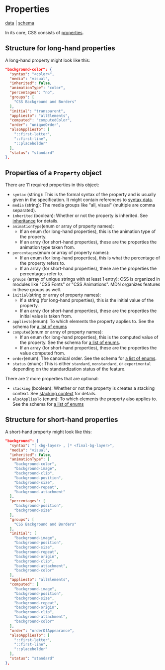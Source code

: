 # Properties

[data](https://github.com/mdn/data/blob/master/css/properties.json) |
[schema](https://github.com/mdn/data/blob/master/css/properties.schema.json)

In its core, CSS consists of [properties](https://developer.mozilla.org/en-US/docs/Web/CSS/Reference#Keyword_index).

## Structure for long-hand properties
A long-hand property might look like this:

```json
"background-color": {
  "syntax": "<color>",
  "media": "visual",
  "inherited": false,
  "animationType": "color",
  "percentages": "no",
  "groups": [
    "CSS Background and Borders"
  ],
  "initial": "transparent",
  "appliesto": "allElements",
  "computed": "computedColor",
  "order": "uniqueOrder",
  "alsoAppliesTo": [
    "::first-letter",
    "::first-line",
    "::placeholder"
  ],
  "status": "standard"
},
```
## Properties of a `Property` object

There are 11 required properties in this object:
* `syntax` (string): This is the formal syntax of the property and is usually given in the specification. It might contain references to [syntax data](https://github.com/mdn/data/blob/master/css/syntaxes.md).
* `media` (string): The media groups like "all, visual" (multiple are comma separated).
* `inherited` (boolean): Whether or not the property is inherited. See [inheritance](https://developer.mozilla.org/en-US/docs/Web/CSS/inheritance) for details.
* `animationType`(enum or array of property names):
  * If an enum (for long-hand properties), this is the animation type of the property.
  * If an array (for short-hand properties), these are the properties the animation type taken from.
* `percentages`(enum or array of property names):
  * If an enum (for long-hand properties), this is what the percentage of the property refers to.
  * If an array (for short-hand properties), these are the properties the percentages refer to.
* `groups` (array of unique strings with at least 1 entry): CSS is organized in modules like "CSS Fonts" or "CSS Animations". MDN organizes features in these groups as well.
* `initial`(string or array of property names):
  * If a string (for long-hand properties), this is the initial value of the property.
  * If an array (for short-hand properties), these are the properties the initial value is taken from.
* `appliesto`(enum): To which elements the property applies to. See the schema for [a list of enums](https://github.com/mdn/data/blob/master/css/syntaxes.schema.json#L153)
* `computed`(enum or array of property names):
  * If an enum (for long-hand properties), this is the computed value of the property. See the schema for [a list of enums](https://github.com/mdn/data/blob/master/css/syntaxes.schema.json#L87).
  * If an array (for short-hand properties), these are the properties the value computed from.
* `order`(enum): The canonical order. See the schema for [a list of enums](https://github.com/mdn/data/blob/master/css/syntaxes.schema.json#L234).
* `status` (enum): This is either `standard`, `nonstandard`, or `experimental` depending on the standardization status of the feature.

There are 2 more properties that are optional:
* `stacking` (boolean): Whether or not the property is creates a stacking context. See [stacking context](https://developer.mozilla.org/en-US/docs/Web/CSS/CSS_Positioning/Understanding_z_index/The_stacking_context) for details.
* `alsoAppliesTo` (enum): To which elements the property also applies to. See the schema for [a list of enums](https://github.com/mdn/data/blob/master/css/syntaxes.schema.json#L222)

## Structure for short-hand properties
A short-hand property might look like this:

```json
"background": {
  "syntax": "[ <bg-layer> , ]* <final-bg-layer>",
  "media": "visual",
  "inherited": false,
  "animationType": [
    "background-color",
    "background-image",
    "background-clip",
    "background-position",
    "background-size",
    "background-repeat",
    "background-attachment"
  ],
  "percentages": [
    "background-position",
    "background-size"
  ],
  "groups": [
    "CSS Background and Borders"
  ],
  "initial": [
    "background-image",
    "background-position",
    "background-size",
    "background-repeat",
    "background-origin",
    "background-clip",
    "background-attachment",
    "background-color"
  ],
  "appliesto": "allElements",
  "computed": [
    "background-image",
    "background-position",
    "background-size",
    "background-repeat",
    "background-origin",
    "background-clip",
    "background-attachment",
    "background-color"
  ],
  "order": "orderOfAppearance",
  "alsoAppliesTo": [
    "::first-letter",
    "::first-line",
    "::placeholder"
  ],
  "status": "standard"
},
```